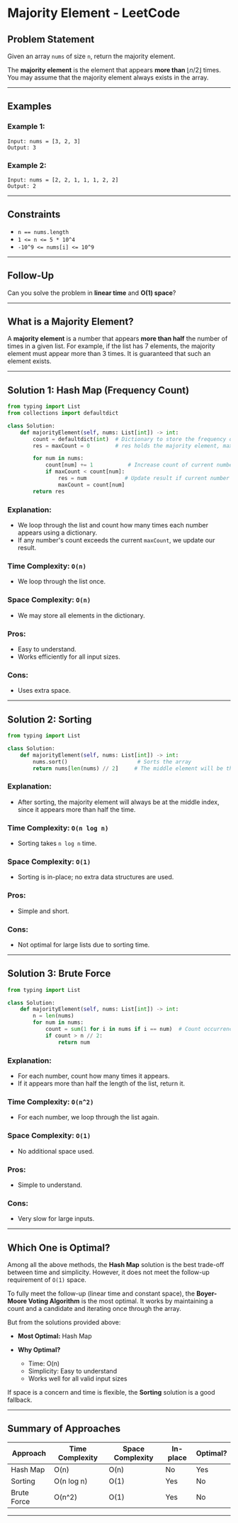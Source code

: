 # Majority Element - LeetCode

## Problem Statement

Given an array `nums` of size `n`, return the majority element.

The **majority element** is the element that appears **more than** $\lfloor n / 2 \rfloor$ times. You may assume that the majority element always exists in the array.

---

## Examples

### Example 1:

```
Input: nums = [3, 2, 3]  
Output: 3
```

### Example 2:

```
Input: nums = [2, 2, 1, 1, 1, 2, 2]  
Output: 2
```

---

## Constraints

* `n == nums.length`
* `1 <= n <= 5 * 10^4`
* `-10^9 <= nums[i] <= 10^9`

---

## Follow-Up

Can you solve the problem in **linear time** and **O(1) space**?

---

## What is a Majority Element?

A **majority element** is a number that appears **more than half** the number of times in a given list. For example, if the list has 7 elements, the majority element must appear more than 3 times. It is guaranteed that such an element exists.

---

## Solution 1: Hash Map (Frequency Count)

```python
from typing import List
from collections import defaultdict

class Solution:
    def majorityElement(self, nums: List[int]) -> int:
        count = defaultdict(int)  # Dictionary to store the frequency of each number
        res = maxCount = 0        # res holds the majority element, maxCount tracks highest frequency

        for num in nums:
            count[num] += 1           # Increase count of current number
            if maxCount < count[num]:
                res = num            # Update result if current number's count is greater
                maxCount = count[num]
        return res
```

### Explanation:

* We loop through the list and count how many times each number appears using a dictionary.
* If any number's count exceeds the current `maxCount`, we update our result.

### Time Complexity: `O(n)`

* We loop through the list once.

### Space Complexity: `O(n)`

* We may store all elements in the dictionary.

### Pros:

* Easy to understand.
* Works efficiently for all input sizes.

### Cons:

* Uses extra space.

---

## Solution 2: Sorting

```python
from typing import List

class Solution:
    def majorityElement(self, nums: List[int]) -> int:
        nums.sort()                      # Sorts the array
        return nums[len(nums) // 2]     # The middle element will be the majority one
```

### Explanation:

* After sorting, the majority element will always be at the middle index, since it appears more than half the time.

### Time Complexity: `O(n log n)`

* Sorting takes `n log n` time.

### Space Complexity: `O(1)`

* Sorting is in-place; no extra data structures are used.

### Pros:

* Simple and short.

### Cons:

* Not optimal for large lists due to sorting time.

---

## Solution 3: Brute Force

```python
from typing import List

class Solution:
    def majorityElement(self, nums: List[int]) -> int:
        n = len(nums)
        for num in nums:
            count = sum(1 for i in nums if i == num)  # Count occurrences of num
            if count > n // 2:
                return num
```

### Explanation:

* For each number, count how many times it appears.
* If it appears more than half the length of the list, return it.

### Time Complexity: `O(n^2)`

* For each number, we loop through the list again.

### Space Complexity: `O(1)`

* No additional space used.

### Pros:

* Simple to understand.

### Cons:

* Very slow for large inputs.

---

## Which One is Optimal?

Among all the above methods, the **Hash Map** solution is the best trade-off between time and simplicity. However, it does not meet the follow-up requirement of `O(1)` space.

To fully meet the follow-up (linear time and constant space), the **Boyer-Moore Voting Algorithm** is the most optimal. It works by maintaining a count and a candidate and iterating once through the array.

But from the solutions provided above:

* **Most Optimal:** Hash Map
* **Why Optimal?**

  * Time: O(n)
  * Simplicity: Easy to understand
  * Works well for all valid input sizes

If space is a concern and time is flexible, the **Sorting** solution is a good fallback.

---

## Summary of Approaches

| Approach    | Time Complexity | Space Complexity | In-place | Optimal? |
| ----------- | --------------- | ---------------- | -------- | -------- |
| Hash Map    | O(n)            | O(n)             | No       | Yes      |
| Sorting     | O(n log n)      | O(1)             | Yes      | No       |
| Brute Force | O(n^2)          | O(1)             | Yes      | No       |

---
